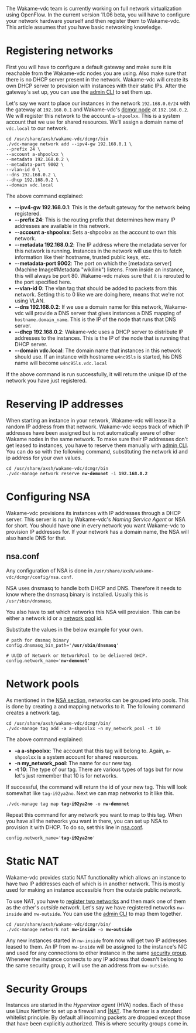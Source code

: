 The Wakame-vdc team is currently working on full network virtualization
using OpenFlow. In the current version 11.06 beta, you will have to
configure your network hardware yourself and then register them to
Wakame-vdc. This article assumes that you have basic networking
knowledge.

Registering networks
====================

First you will have to configure a default gateway and make sure it is
reachable from the Wakame-vdc nodes you are using. Also make sure that
there is no DHCP server present in the network. Wakame-vdc will create
its own DHCP server to provision with instances with their static IPs.
After the gateway's set up, you can use the [admin
CLI](vdc-manage "wikilink") to set them up.

Let's say we want to place our instances in the network `192.168.0.0/24`
with the gateway at `192.168.0.1` and Wakame-vdc's [dcmgr
node](dcmgr "wikilink") at `192.168.0.2`. We will register this network
to the account `a-shpoolxx`. This is a system account that we use for
shared resources. We'll assign a domain name of `vdc.local` to our
network.

`cd /usr/share/axsh/wakame-vdc/dcmgr/bin`  
`./vdc-manage network add --ipv4-gw 192.168.0.1 \`  
`--prefix 24 \`  
`--account a-shpoolxx \`  
`--metadata 192.168.0.2 \`  
`--metadata-port 9002 \`  
`--vlan-id 0 \`  
`--dns 192.168.0.2 \`  
`--dhcp 192.168.0.2 \`  
`--domain vdc.local`

The above command explained:

-   **--ipv4-gw 192.168.0.1**: This is the default gateway for the
network being registered.
-   **--prefix 24**: This is the routing prefix that determines how many
IP addresses are available in this network.
-   **--account a-shpoolxx**: Sets a-shpoolxx as the account to own this
network.
-   **--metadata 192.168.0.2**: The IP address where the metadata server
for this network is running. Instances in the network will use this
to fetch information like their hostname, trusted public keys, etc.
-   **--metadata-port 9002**: The port on which the [metadata
server](Machine Image#Metadata "wikilink") listens. From inside an
instance, this will always be port 80. Wakame-vdc makes sure that it
is rerouted to the port specified here.
-   **--vlan-id 0**: The vlan tag that should be added to packets from
this network. Setting this to 0 like we are doing here, means that
we're not using VLAN.
-   **--dns 192.168.0.2**: If we use a domain name for this network,
Wakame-vdc will provide a DNS server that gives instances a DNS
mapping of `hostname.domain_name`. This is the IP of the node that
runs that DNS server.
-   **--dhcp 192.168.0.2**: Wakame-vdc uses a DHCP server to distribute
IP addresses to the instances. This is the IP of the node that is
running that DHCP server.
-   **--domain vdc.local**: The domain name that instances in this
network should use. If an instance with hostname `u4nc95ls` is
started, his DNS name will become `u4nc95ls.vdc.local`

If the above command is run successfully, it will return the unique ID
of the network you have just registered.

Reserving IP addresses
======================

When starting an instance in your network, Wakame-vdc will lease it a
random IP address from that network. Wakame-vdc keeps track of which IP
addresses have been assigned but is not automatically aware of other
Wakame nodes in the same network. To make sure their IP addresses don't
get leased to instances, you have to reserve them manually with [admin
CLI](vdc-manage "wikilink"). You can do so with the following command,
substituting the network id and ip address for your own values.

`cd /usr/share/axsh/wakame-vdc/dcmgr/bin`  
`./vdc-manage network reserve `**`nw-demonet`**` -i `**`192.168.0.2`**

Configuring NSA
===============

Wakame-vdc provisions its instances with IP addresses through a DHCP
server. This server is run by Wakame-vdc's *Naming Service Agent* or NSA
for short. You should have one in every network you want Wakame-vdc to
provision IP addresses for. If your network has a domain name, the NSA
will also handle DNS for that.

nsa.conf
--------

Any configuration of NSA is done in
`/usr/share/axsh/wakame-vdc/dcmgr/config/nsa.conf`.

NSA uses dnsmasq to handle both DHCP and DNS. Therefore it needs to know
where the dnsmasq binary is installed. Usually this is
`/usr/sbin/dnsmasq`.

You also have to set which networks this NSA will provision. This can be
either a network id or a [network
pool](Networking#Network_pools "wikilink") id.

Substitute the values in the below example for your own.

`# path for dnsmaq binary`  
`config.dnsmasq_bin_path='`**`/usr/sbin/dnsmasq`**`'`  

`# UUID of Network or NetworkPool to be delivered DHCP.`  
`config.network_name='`**`nw-demonet`**`'`

Network pools
=============

As mentioned in the [NSA section](Networking#nsa.conf "wikilink"),
networks can be grouped into pools. This is done by creating a <tag> and
mapping networks to it. The following command creates a network tag.

`cd /usr/share/axsh/wakame-vdc/dcmgr/bin/`  
`./vdc-manage tag add -a a-shpoolxx -n my_network_pool -t 10`

The above command explained:

-   **-a a-shpoolxx**: The account that this tag will belong to. Again,
`a-shpoolxx` is a system account for shared resources.
-   **-n my\_network\_pool**: The name for our new tag.
-   **-t 10**: The type of our tag. There are various types of tags but
for now let's just remember that 10 is for networks.

If successful, the command will return the id of your new tag. This will
look somewhat like `tag-i92ya2no`. Next we can map networks to it like
this.

`./vdc-manage tag map `**`tag-i92ya2no`**` -o `**`nw-demonet`**

Repeat this command for any network you want to map to this tag. When
you have all the networks you want in there, you can set up NSA to
provision it with DHCP. To do so, set this line in
[nsa.conf](Networking#nsa.conf "wikilink").

`config.network_name='`**`tag-i92ya2no`**`'`

Static NAT
==========

Wakame-vdc provides static NAT functionality which allows an instance to
have two IP addresses each of which is in another network. This is
mostly used for making an instance accessible from the outside public
network.

To use NAT, you have to [register two
networks](Networking#Registering_networks "wikilink") and then mark one
of them as the other's *outside network*. Let's say we have registered
networks `nw-inside` and `nw-outside`. You can use the [admin
CLI](vdc-manage "wikilink") to map them together.

`cd /usr/share/axsh/wakame-vdc/dcmgr/bin/`  
`./vdc-manage network nat `**`nw-inside`**` -o `**`nw-outside`**

Any new instances started in `nw-inside` from now will get two IP
addresses leased to them. An IP from `nw-inside` will be assigned to the
instance's NIC and used for any connections to other instance in the
same [security group](Networking#Security_Groups "wikilink"). Whenever
the instance connects to any IP address that doesn't belong to the same
security group, it will use the an address from `nw-outside`.

Security Groups
===============

Instances are started in the *Hypervisor agent* (HVA) nodes. Each of
these use Linux Netfilter to set up a firewall and
[|NAT](Networking#Static_NAT "wikilink"). The former is a standard
whitelist principle. By default all incoming packets are dropped except
those that have been explicitly authorized. This is where security
groups come in.
